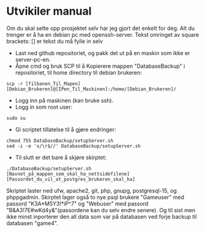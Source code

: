 # Utvikiler manual
Om du skal sette opp prosjektet selv har jeg gjort det enkelt for deg. Alt du trenger er å ha en debian pc med openssh-server. Tekst omringet av square brackets: [] er tekst du må fylle in selv
- Last ned github repositoriet, og pakk det ut på en maskin som ikke er server-pc-en.
- Åpne cmd og bruk SCP til å Kopierere mappen "DatabaseBackup" i repositoriet, til home directory til debian brukeren: 
~~~
scp -r [filbanen_Til_Mapen] [Debian_Brukeren]@[IPen_Til_Maskinen]:/home/[Debian_Brukeren]/
~~~
- Logg inn på maskinen (kan bruke ssh).
- Logg in som root user:
~~~
sudo su
~~~
- Gi scriptet tillatelse til å gjøre endringer:
~~~
chmod 755 DatabaseBackup/setupServer.sh
sed -i -e 's/\r$//' DatabaseBackup/setupServer.sh
~~~
- Til slutt er det bare å skjøre skirptet:
~~~
./DatabaseBackup/setupServer.sh [Navnet_på_mappen_som_skal_ha_nettsidefilene] [Passordet_du_vil_at_postgres_brukeren_skal_ha]
~~~
Skriptet laster ned ufw, apache2, git, php, gnupg, postgresql-15, og phppgadmin. Skirptet lager også to nye psql brukere "Gameuser" med passord "K3A*M5Y3!*iP^7" og "Webuser" med passord "B&A3!7E#wKd4y&"(passordene kan du selv endre senere). Og til sist men ikke minst inporterer den all data som var på databasen ved forje backup til databasen "game4".